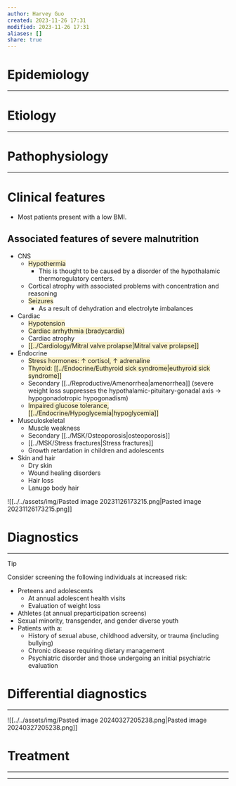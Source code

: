 ```yaml
---
author: Harvey Guo
created: 2023-11-26 17:31
modified: 2023-11-26 17:31
aliases: []
share: true
---
```

# Epidemiology


---
# Etiology


---
# Pathophysiology


---
# Clinical features
- Most patients present with a low BMI.
## Associated features of severe malnutrition
- CNS	
	- <span style="background:rgba(240, 200, 0, 0.2)">Hypothermia</span>
		- This is thought to be caused by a disorder of the hypothalamic thermoregulatory centers.
	- Cortical atrophy with associated problems with concentration and reasoning
	- <span style="background:rgba(240, 200, 0, 0.2)">Seizures </span>
		- As a result of dehydration and electrolyte imbalances
- Cardiac	
	- <span style="background:rgba(240, 200, 0, 0.2)">Hypotension</span>
	- <span style="background:rgba(240, 200, 0, 0.2)">Cardiac arrhythmia (bradycardia)</span>
	- Cardiac atrophy
	- <span style="background:rgba(240, 200, 0, 0.2)">[[../Cardiology/Mitral valve prolapse|Mitral valve prolapse]]</span>
- Endocrine	
	- <span style="background:rgba(240, 200, 0, 0.2)">Stress hormones: ↑ cortisol, ↑ adrenaline</span>
	- <span style="background:rgba(240, 200, 0, 0.2)">Thyroid: [[../Endocrine/Euthyroid sick syndrome|euthyroid sick syndrome]]</span>
	- Secondary [[../Reproductive/Amenorrhea|amenorrhea]] (severe weight loss suppresses the hypothalamic-pituitary-gonadal axis → hypogonadotropic hypogonadism)
	- <span style="background:rgba(240, 200, 0, 0.2)">Impaired glucose tolerance, [[../Endocrine/Hypoglycemia|hypoglycemia]]</span>
- Musculoskeletal	
	- Muscle weakness
	- Secondary [[../MSK/Osteoporosis|osteoporosis]]
	- [[../MSK/Stress fractures|Stress fractures]]
	- Growth retardation in children and adolescents
- Skin and hair	
	- Dry skin
	- Wound healing disorders
	- Hair loss
	- Lanugo body hair

![[../../assets/img/Pasted image 20231126173215.png|Pasted image 20231126173215.png]]
# Diagnostics
---
>[!tip] 
>Consider screening the following individuals at increased risk:
>- Preteens and adolescents
>	- At annual adolescent health visits 
>	- Evaluation of weight loss
>- Athletes (at annual preparticipation screens)
>- Sexual minority, transgender, and gender diverse youth
>- Patients with a:
>	- History of sexual abuse, childhood adversity, or trauma (including bullying)
>	- Chronic disease requiring dietary management 
>	- Psychiatric disorder and those undergoing an initial psychiatric evaluation

# Differential diagnostics
---
![[../../assets/img/Pasted image 20240327205238.png|Pasted image 20240327205238.png]]
# Treatment
---


---
